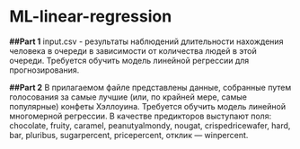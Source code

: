 # ML-linear-regression

**##Part 1**
input.csv - результаты наблюдений длительности нахождения человека в очереди в зависимости от количества людей в этой очереди.
Требуется обучить модель линейной регрессии для прогнозирования.

**##Part 2**
В прилагаемом файле представлены данные, собранные путем голосования за самые лучшие (или, по крайней мере, самые популярные) конфеты Хэллоуина. 
Требуется обучить модель линейной многомерной регрессии. 
В качестве предикторов выступают поля: chocolate, fruity, caramel, peanutyalmondy, nougat, crispedricewafer, hard, bar, pluribus, sugarpercent, pricepercent, отклик — winpercent.
